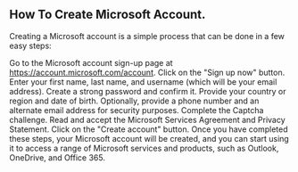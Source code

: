 ## How To Create Microsoft Account.

Creating a Microsoft account is a simple process that can be done in a few easy steps:

Go to the Microsoft account sign-up page at https://account.microsoft.com/account.
Click on the "Sign up now" button.
Enter your first name, last name, and username (which will be your email address).
Create a strong password and confirm it.
Provide your country or region and date of birth.
Optionally, provide a phone number and an alternate email address for security purposes.
Complete the Captcha challenge.
Read and accept the Microsoft Services Agreement and Privacy Statement.
Click on the "Create account" button.
Once you have completed these steps, your Microsoft account will be created, and you can start using it to access a range of Microsoft services and products, such as Outlook, OneDrive, and Office 365.
